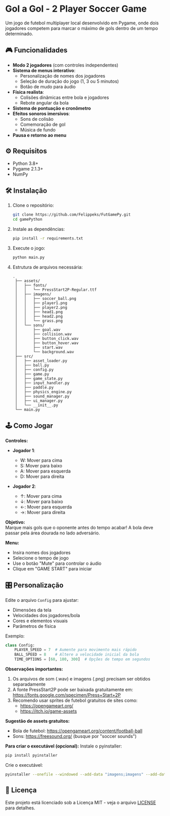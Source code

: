 # Gol a Gol - 2 Player Soccer Game

Um jogo de futebol multiplayer local desenvolvido em Pygame, onde dois jogadores competem para marcar o máximo de gols dentro de um tempo determinado.


## 🎮 Funcionalidades

- **Modo 2 jogadores** (com controles independentes)
- **Sistema de menus interativo**:
  - Personalização de nomes dos jogadores
  - Seleção de duração do jogo (1, 3 ou 5 minutos)
  - Botão de mudo para áudio
- **Física realista**:
  - Colisões dinâmicas entre bola e jogadores
  - Rebote angular da bola
- **Sistema de pontuação e cronômetro**
- **Efeitos sonoros imersivos**:
  - Sons de colisão
  - Comemoração de gol
  - Música de fundo
- **Pausa e retorno ao menu**

## ⚙️ Requisitos

- Python 3.8+
- Pygame 2.1.3+
- NumPy

## 🛠 Instalação

1. Clone o repositório:
   ```bash
   git clone https://github.com/Felippeks/FutGamePy.git
   cd gamePython
   ```

2. Instale as dependências:
   ```bash
   pip install -r requirements.txt
   ```
3. Execute o jogo:
   ```bash
   python main.py
   ```
   
4. Estrutura de arquivos necessária:
   ```
   .
    ├── assets/
    │   ├── fonts/
    │   │   └── PressStart2P-Regular.ttf
    │   ├── imagens/
    │   │   ├── soccer_ball.png
    │   │   ├── player1.png
    │   │   ├── player2.png
    │   │   ├── head1.png
    │   │   ├── head2.png
    │   │   └── grass.png
    │   └── sons/
    │       ├── goal.wav
    │       ├── collision.wav
    │       ├── button_click.wav
    │       ├── button_hover.wav
    │       ├── start.wav
    │       └── background.wav
    ├── src/
    │   ├── asset_loader.py
    │   ├── ball.py
    │   ├── config.py
    │   ├── game.py
    │   ├── game_state.py
    │   ├── input_handler.py
    │   ├── paddle.py
    │   ├── physics_engine.py
    │   ├── sound_manager.py
    │   ├── ui_manager.py
    │   └── __init__.py
    └── main.py
   ```

## 🕹 Como Jogar

**Controles:**
- **Jogador 1**:
  - W: Mover para cima
  - S: Mover para baixo
  - A: Mover para esquerda
  - D: Mover para direita

- **Jogador 2**:
  - ↑: Mover para cima
  - ↓: Mover para baixo
  - ←: Mover para esquerda
  - →: Mover para direita

**Objetivo:**  
Marque mais gols que o oponente antes do tempo acabar! A bola deve passar pela área dourada no lado adversário.

**Menu:**
- Insira nomes dos jogadores
- Selecione o tempo de jogo
- Use o botão "Mute" para controlar o áudio
- Clique em "GAME START" para iniciar

## 🎛 Personalização

Edite o arquivo `Config` para ajustar:
- Dimensões da tela
- Velocidades dos jogadores/bola
- Cores e elementos visuais
- Parâmetros de física

Exemplo:
```python
class Config:
    PLAYER_SPEED = 7  # Aumente para movimento mais rápido
    BALL_SPEED = 8    # Altere a velocidade inicial da bola
    TIME_OPTIONS = [60, 180, 300]  # Opções de tempo em segundos
```

**Observações importantes:**
1. Os arquivos de som (.wav) e imagens (.png) precisam ser obtidos separadamente
2. A fonte PressStart2P pode ser baixada gratuitamente em: https://fonts.google.com/specimen/Press+Start+2P
3. Recomendo usar sprites de futebol gratuitos de sites como:
   - https://opengameart.org/
   - https://itch.io/game-assets

**Sugestão de assets gratuitos:**
- Bola de futebol: https://opengameart.org/content/football-ball
- Sons: https://freesound.org/ (busque por "soccer sounds")

**Para criar o executável (opcional):**
Instale o pyinstaller:
```bash
pip install pyinstaller
```

Crie o executável:
```bash
pyinstaller --onefile --windowed --add-data "imagens;imagens" --add-data "sons;sons" --add-data "PressStart2P-Regular.ttf;." main.py
```

## 📄 Licença

Este projeto está licenciado sob a Licença MIT - veja o arquivo [LICENSE](LICENSE) para detalhes.
